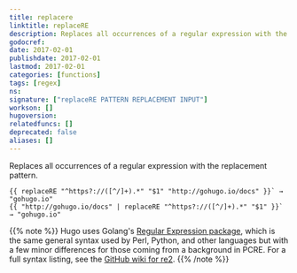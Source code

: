 ```yaml
---
title: replacere
linktitle: replaceRE
description: Replaces all occurrences of a regular expression with the replacement pattern.
godocref:
date: 2017-02-01
publishdate: 2017-02-01
lastmod: 2017-02-01
categories: [functions]
tags: [regex]
ns:
signature: ["replaceRE PATTERN REPLACEMENT INPUT"]
workson: []
hugoversion:
relatedfuncs: []
deprecated: false
aliases: []
---
```


Replaces all occurrences of a regular expression with the replacement pattern.

```golang
{{ replaceRE "^https?://([^/]+).*" "$1" "http://gohugo.io/docs" }}` → "gohugo.io"
{{ "http://gohugo.io/docs" | replaceRE "^https?://([^/]+).*" "$1" }}` → "gohugo.io"
```

{{% note %}}
Hugo uses Golang's [Regular Expression package](https://golang.org/pkg/regexp/), which is the same general syntax used by Perl, Python, and other languages but with a few minor differences for those coming from a background in PCRE. For a full syntax listing, see the [GitHub wiki for re2](https://github.com/google/re2/wiki/Syntax).
{{% /note %}}
